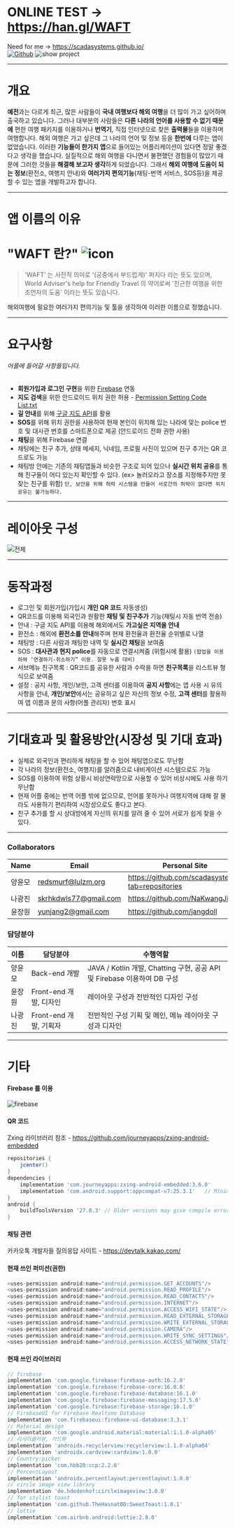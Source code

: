 # ONLINE TEST -> https://han.gl/WAFT


Need for me -> https://scadasystems.github.io/
<br>[![Github](https://user-images.githubusercontent.com/38491289/55671914-e54cc900-58cf-11e9-8bd0-75fe11ce96ea.PNG)](https://github.com/scadasystems)
![show project](https://user-images.githubusercontent.com/38491289/55539064-c6490e00-56fa-11e9-8514-066251fd0093.PNG)

---

# 개요
**예전**과는 다르게 최근, 많은 사람들이 **국내 여행보다 해외 여행**을 더 많이 가고 싶어하며 출국하고 있습니다. 그러나 대부분의 사람들은 **다른 나라의 언어를 사용할 수 없기 때문에** 편한 여행 패키지를 이용하거나 **번역기**, 직접 인터넷으로 찾은 **출력물**들을 이용하며 여행합니다.
해외 여행은 가고 싶은데 그 나라의 언어 및 정보 등을 **한번에** 다루는 앱이 없었습니다. 이러한 **기능들이 한가지 앱**으로 들어있는 어플리케이션이 있다면 정말 좋겠다고 생각을 했습니다. 
실질적으로 해외 여행을 다니면서 불편했던 경험들이 많았기 때문에 그러한 것들을 **해결해 보고자 생각**하게 되었습니다. 그래서 **해외 여행에 도움이 되는 정보**(환전소, 여행지 안내)와 **여러가지 편의기능**(채팅-번역 서비스, SOS등)을 제공할 수 있는 앱을 개발하고자 합니다.
***

# 앱 이름의 이유
# "WAFT 란?" ![icon](https://user-images.githubusercontent.com/38491289/55669114-8e82c780-58ae-11e9-98ae-3cde5435df74.png)
> 'WAFT' 는 사전적 의미로 '(공중에서 부드럽게)' 퍼지다 라는 뜻도 있으며,
World Adviser's help for Friendly Travel 의 약어로써 
'친근한 여행을 위한 조언자의 도움' 이라는 뜻도 있습니다.

 해외여행에 필요한 여러가지 편의기능 및 툴을 생각하여 이러한 이름으로 정했습니다.
 ***
 
# 요구사항
###### 어플에 들어갈 사항들입니다. 

* **회원가입과 로그인 구현**을 위한 [Firebase](https://firebase.google.com/) 연동
* **지도 검색**을 위한 안드로이드 위치 권한 허용 - [Permission Setting Code List.txt](https://github.com/scadasystems/WAFT/files/2986161/Permission.Setting.Code.List.txt)
* **길 안내**를 위해 [구글 지도 API](https://enterprise.google.com/intl/ko/maps/)를 활용
* **SOS**를 위해 위치 권한을 사용하여 현재 본인이 위치해 있는 나라에 맞는 police 번호 및 대사관 번호를 스마트폰으로 제공 
(안드로이드 전화 권한 사용) 
* **채팅**을 위해 Firebase 연결
* 채팅에는 친구 추가, 상태 메세지, 닉네임, 프로필 사진이 있으며 친구 추가는 QR 코드로도 가능
* 채팅방 안에는 기존의 채팅앱들과 비슷한 구조로 되어 있으나 **실시간 위치 공유**를 통해
  친구들이 어디 있는지 확인할 수 있다. (ex> 놀러오라고 장소를 지정해주지만 못찾는 친구를 위함)
  `단, 보안을 위해 허락 시스템을 만들어 서로간의 허락이 없다면 위치 공유는 불가능하다.`
***

# 레이아웃 구성
![전체](https://user-images.githubusercontent.com/38491289/59971663-56407a80-95bb-11e9-9d22-76220c0a317a.png)
***

# 동작과정
* 로그인 및 회원가입(가입시 **개인 QR 코드** 자동생성)
* QR코드를 이용해 외국인과 원활한 **채팅 및 친구추가** 기능(채팅시 자동 번역 전송)
* 안내 : 구글 지도 API를 이용해 해외에서도 **가고싶은 지역을 안내**
* 환전소 : 해외에 **환전소를 안내**해주며 현재 환전율과 환전율 순위별로 나열
* 채팅방 : 다른 사람과 채팅한 내역 및 **실시간 채팅**을 보여줌
* SOS : **대사관과 현지 police**를 자동으로 연결시켜줌 (위험시에 활용)
`(팝업을 이용하여 ‘연결하기-취소하기” 이용. 잘못 누름 대비)`
* 서브메뉴 친구목록 : QR코드를 공유한 사람과 수락을 하면 **친구목록**을 리스트뷰 형식으로 보여줌
* 설정 : 공지 사항, 개인/보안, 고객 센터를 이용하여 **공지 사항**에는 앱 사용 시 유의 사항을 
안내, **개인/보안**에서는 공유하고 싶은 자신의 정보 수정, **고객 센터**를 활용하여 앱 이름과
문의 사항(어플 관리자) 번호 표시
***

# 기대효과 및 활용방안(시장성 및 기대 효과)
* 실제로 외국인과 편리하게 채팅을 할 수 있어 채팅앱으로도 무난함
* 각 나라의 정보(환전소, 여행지)를 알려줌으로 내비게이션 시스템으로도 가능
* SOS를 이용하여 위험 상황시 비상연락망으로 사용할 수 있어 비상시에도 사용	하기 무난함
* 현재 어플 중에는 번역 어플 밖에 없으므로, 언어를 못하거나 여행지역에 대해 잘 몰라도 사용하기 편리하여 시장성으로도 좋다고 본다.
* 친구 추가를 할 시 상대방에게 자신의 위치를 알려 줄 수 있어 서로가 쉽게 찾을 수 있다.
***
### Collaborators
| Name | Email | Personal Site |
| - | - | - |
| 양윤모| redsmurf@lulzm.org | https://github.com/scadasystems?tab=repositories
| 나광진 |  skrhkdwls77@gmail.com | https://github.com/NaKwangJin
| 윤장원 | yunjang2@gmail.com | https://github.com/jangdoll

### 담당분야
| 이름 | 담당분야 | 수행역할 |
| - | - | - 
| 양윤모 | Back-end 개발 | JAVA / Kotlin 개발, Chatting 구현, 공공 API 및 Firebase 이용하여 DB 구성 
| 윤장원 | Front-end 개발, 디자인 | 레이아웃 구성과 전반적인 디자인 구성
|나광진 | Front-end 개발, 기획자 | 전반적인 구성 기획 및 메인, 메뉴 레이아웃 구성과 디자인
***

# 기타
#### Firebase 를 이용
![firebase](https://user-images.githubusercontent.com/38491289/54652857-e0300180-4afb-11e9-9e31-a3d5c5f2f374.PNG)

#### QR 코드
Zxing 라이브러리 참조 - https://github.com/journeyapps/zxing-android-embedded
```groovy
repositories {
    jcenter()
}
dependencies {
    implementation 'com.journeyapps:zxing-android-embedded:3.6.0'
    implementation 'com.android.support:appcompat-v7:25.3.1'   // Minimum 23+ is required
}
android {
    buildToolsVersion '27.0.3' // Older versions may give compile errors
}
```
#### 채팅 관련
카카오톡 개발자들 질의응답 사이트 - https://devtalk.kakao.com/

#### 현재 쓰인 퍼미션(권한)
```groovy
<uses-permission android:name="android.permission.GET_ACCOUNTS"/>
<uses-permission android:name="android.permission.READ_PROFILE"/>
<uses-permission android:name="android.permission.READ_CONTACTS"/>
<uses-permission android:name="android.permission.INTERNET"/>
<uses-permission android:name="android.permission.ACCESS_WIFI_STATE"/>
<uses-permission android:name="android.permission.READ_EXTERNAL_STORAGE"/>
<uses-permission android:name="android.permission.WRITE_EXTERNAL_STORAGE"/>
<uses-permission android:name="android.permission.CAMERA"/>
<uses-permission android:name="android.permission.WRITE_SYNC_SETTINGS"/>
<uses-permission android:name="android.permission.ACCESS_NETWORK_STATE"/>
```

#### 현재 쓰인 라이브러리
``` groovy
// firebase
implementation 'com.google.firebase:firebase-auth:16.2.0'
implementation 'com.google.firebase:firebase-core:16.0.8'
implementation 'com.google.firebase:firebase-database:16.1.0'
implementation 'com.google.firebase:firebase-messaging:17.5.0'
implementation 'com.google.firebase:firebase-storage:16.1.0'
// FirebaseUI for Firebase Realtime Database
implementation 'com.firebaseui:firebase-ui-database:3.3.1'
// Material design
implementation 'com.google.android.material:material:1.1.0-alpha05'
// 리사이클러뷰, 카드뷰
implementation 'androidx.recyclerview:recyclerview:1.1.0-alpha04'
implementation 'androidx.cardview:cardview:1.0.0'
// Country-picker
implementation 'com.hbb20:ccp:2.2.6'
// PercentLayout
implementation 'androidx.percentlayout:percentlayout:1.0.0'
// circle image view library
implementation 'de.hdodenhof:circleimageview:3.0.0'
// for stylist toast
implementation 'com.github.TheHasnatBD:SweetToast:1.0.1'
// lottie
implementation 'com.airbnb.android:lottie:2.8.0'
```
